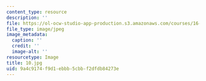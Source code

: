 ```yaml
---
content_type: resource
description: ''
file: https://ol-ocw-studio-app-production.s3.amazonaws.com/courses/16-885j-aircraft-systems-engineering-fall-2005/9a4c9174f9d1ebbb5cbbf2dfdb84273e_10.jpg
file_type: image/jpeg
image_metadata:
  caption: ''
  credit: ''
  image-alt: ''
resourcetype: Image
title: 10.jpg
uid: 9a4c9174-f9d1-ebbb-5cbb-f2dfdb84273e
---
```

